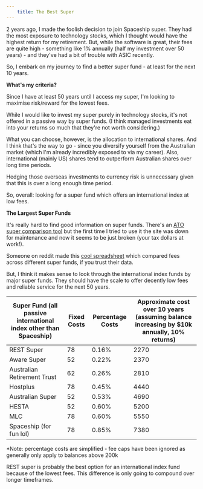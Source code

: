 ```yaml
---
    title: The Best Super
---
```


2 years ago, I made the foolish decision to join Spaceship super. They had the most exposure to technology stocks, which I thought would have the highest return for my retirement. But, while the software is great, their fees are quite high - something like 1% annually (half my investment over 50 years) - and they've had a bit of trouble with ASIC recently.

So, I embark on my journey to find a better super fund - at least for the next 10 years.

**What's my criteria?**

Since I have at least 50 years until I access my super, I'm looking to maximise risk/reward for the lowest fees.

While I would like to invest my super purely in technology stocks, it's not offered in a passive way by super funds. (I think managed investments eat into your returns so much that they're not worth considering.)

What you can choose, however, is the allocation to international shares. And I think that's the way to go - since you diversify yourself from the Australian market (which I'm already incredibly exposed to via my career). Also, international (mainly US) shares tend to outperform Australian shares over long time periods.

Hedging those overseas investments to currency risk is unnecessary given that this is over a long enough time period.

So, overall: looking for a super fund which offers an international index at low fees.

**The Largest Super Funds**

It's really hard to find good information on super funds. There's an [ATO super comparison tool](https://www.ato.gov.au/calculators-and-tools/super-yoursuper-comparison-tool) but the first time I tried to use it the site was down for maintenance and now it seems to be just broken (your tax dollars at work!).

Someone on reddit made this [cool spreadsheet](https://docs.google.com/spreadsheets/d/1sR0CyX8GswPiktOrfqRloNMY-fBlzFUL/edit?usp=sharing&ouid=104953214065684199451&rtpof=true&sd=true) which compared fees across different super funds, if you trust their data.

But, I think it makes sense to look through the international index funds by major super funds. They should have the scale to offer decently low fees and reliable service for the next 50 years.

| **Super Fund (all passive international index other than Spaceship)** | **Fixed Costs** | **Percentage Costs** | **Approximate cost over 10 years (assuming balance increasing by $10k annually, 10% returns)** |
| --- | --- | --- | --- |
| REST Super | 78 | 0.16% | 2270 |
| Aware Super | 52 | 0.22% | 2370 |
| Australian Retirement Trust | 62 | 0.26% | 2810 |
| Hostplus | 78 | 0.45% | 4440 |
| Australian Super | 52 | 0.53% | 4690 |
| HESTA | 52 | 0.60% | 5200 |
| MLC | 78 | 0.60% | 5550 |
| Spaceship (for fun lol) | 78 | 0.85% | 7380 |

\*Note: percentage costs are simplified - fee caps have been ignored as generally only apply to balances above 200k

REST super is probably the best option for an international index fund because of the lowest fees. This difference is only going to compound over longer timeframes.
